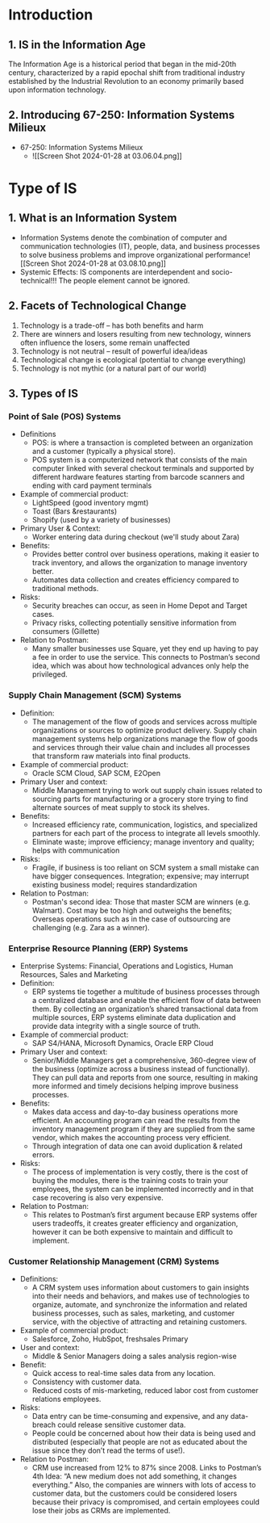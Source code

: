 # Introduction
## 1. IS in the Information Age

The Information Age is a historical period that began in the mid-20th century, characterized by a rapid epochal shift from traditional industry established by the Industrial Revolution to an economy primarily based upon information technology.

## 2. Introducing 67-250: Information Systems Milieux
- 67-250: Information Systems Milieux
	- ![[Screen Shot 2024-01-28 at 03.06.04.png]]

# Type of IS
## 1. What is an Information System
- Information Systems denote the combination of computer and communication technologies (IT), people, data, and business processes to solve business problems and improve organizational performance![[Screen Shot 2024-01-28 at 03.08.10.png]]
- Systemic Effects: IS components are interdependent and socio-technical!!! The people element cannot be ignored.

## 2. Facets of Technological Change
 1. Technology is a trade-off – has both benefits and harm 
 2. There are winners and losers resulting from new technology, winners often influence the losers, some remain unaffected 
 3. Technology is not neutral – result of powerful idea/ideas 
 4. Technological change is ecological (potential to change everything) 
 5. Technology is not mythic (or a natural part of our world)

## 3. Types of IS

### Point of Sale (POS) Systems 

- Definitions
	- POS: is where a transaction is completed between an organization and a customer (typically a physical store). 
	- POS system is a computerized network that consists of the main computer linked with several checkout terminals and supported by different hardware features starting from barcode scanners and ending with card payment terminals
- Example of commercial product: 
	- LightSpeed (good inventory mgmt)
	- Toast (Bars &restaurants)
	- Shopify (used by a variety of businesses) 
- Primary User & Context: 
	- Worker entering data during checkout (we'll study about Zara)
- Benefits: 
	- Provides better control over business operations, making it easier to track inventory, and allows the organization to manage inventory better. 
	- Automates data collection and creates efficiency compared to traditional methods. 
- Risks: 
	- Security breaches can occur, as seen in Home Depot and Target cases. 
	- Privacy risks, collecting potentially sensitive information from consumers (Gillette) 
- Relation to Postman: 
	- Many smaller businesses use Square, yet they end up having to pay a fee in order to use the service. This connects to Postman’s second idea, which was about how technological advances only help the privileged.
### Supply Chain Management (SCM) Systems 

- Definition: 
	- The management of the flow of goods and services across multiple organizations or sources to optimize product delivery. Supply chain management systems help organizations manage the flow of goods and services through their value chain and includes all processes that transform raw materials into final products. 
- Example of commercial product: 
	- Oracle SCM Cloud, SAP SCM, E2Open 
- Primary User and context: 
	- Middle Management trying to work out supply chain issues related to sourcing parts for manufacturing or a grocery store trying to find alternate sources of meat supply to stock its shelves.
- Benefits: 
	- Increased efficiency rate, communication, logistics, and specialized partners for each part of the process to integrate all levels smoothly. 
	- Eliminate waste; improve efficiency; manage inventory and quality; helps with communication 
- Risks: 
	- Fragile, if business is too reliant on SCM system a small mistake can have bigger consequences. Integration; expensive; may interrupt existing business model; requires standardization 
- Relation to Postman: 
	- Postman's second idea: Those that master SCM are winners (e.g. Walmart). Cost may be too high and outweighs the benefits; Overseas operations such as in the case of outsourcing are challenging (e.g. Zara as a winner).
### Enterprise Resource Planning (ERP) Systems 

- Enterprise Systems: Financial, Operations and Logistics, Human Resources, Sales and Marketing
- Definition: 
	- ERP systems tie together a multitude of business processes through a centralized database and enable the efficient flow of data between them. By collecting an organization’s shared transactional data from multiple sources, ERP systems eliminate data duplication and provide data integrity with a single source of truth. 
- Example of commercial product: 
	- SAP S4/HANA, Microsoft Dynamics, Oracle ERP Cloud 
- Primary User and context: 
	- Senior/Middle Managers get a comprehensive, 360-degree view of the business (optimize across a business instead of functionally). They can pull data and reports from one source, resulting in making more informed and timely decisions helping improve business processes.
- Benefits: 
	- Makes data access and day-to-day business operations more efficient. An accounting program can read the results from the inventory management program if they are supplied from the same vendor, which makes the accounting process very efficient. 
	- Through integration of data one can avoid duplication & related errors. 
- Risks: 
	- The process of implementation is very costly, there is the cost of buying the modules, there is the training costs to train your employees, the system can be implemented incorrectly and in that case recovering is also very expensive. 
- Relation to Postman: 
	- This relates to Postman’s first argument because ERP systems offer users tradeoffs, it creates greater efficiency and organization, however it can be both expensive to maintain and difficult to implement.
### Customer Relationship Management (CRM) Systems
- Definitions: 
	- A CRM system uses information about customers to gain insights into their needs and behaviors, and makes use of technologies to organize, automate, and synchronize the information and related business processes, such as sales, marketing, and customer service, with the objective of attracting and retaining customers. 
- Example of commercial product: 
	- Salesforce, Zoho, HubSpot, freshsales Primary 
- User and context: 
	- Middle & Senior Managers doing a sales analysis region-wise
- Benefit: 
	- Quick access to real-time sales data from any location.
	- Consistency with customer data. 
	- Reduced costs of mis-marketing, reduced labor cost from customer relations employees. 
- Risks: 
	- Data entry can be time-consuming and expensive, and any data-breach could release sensitive customer data. 
	- People could be concerned about how their data is being used and distributed (especially that people are not as educated about the issue since they don’t read the terms of use!). 
- Relation to Postman: 
	- CRM use increased from 12% to 87% since 2008. Links to Postman’s 4th Idea: “A new medium does not add something, it changes everything.” Also, the companies are winners with lots of access to customer data, but the customers could be considered losers because their privacy is compromised, and certain employees could lose their jobs as CRMs are implemented.
